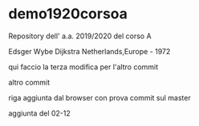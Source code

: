 # demo1920corsoa
Repository dell' a.a. 2019/2020 del corso A

Edsger Wybe Dijkstra
Netherlands,Europe - 1972

qui faccio la terza modifica per l'altro commit


altro commit

riga aggiunta dal browser con prova commit sul master

aggiunta del 02-12
